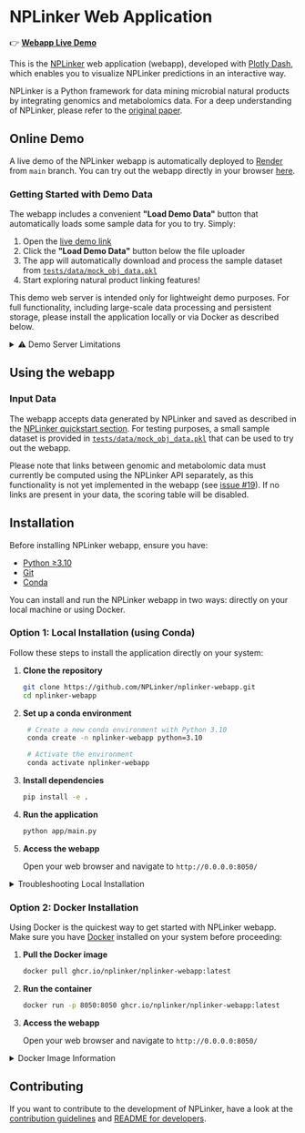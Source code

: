 # NPLinker Web Application

👉 **[Webapp Live Demo](https://nplinker-webapp.onrender.com)**

This is the [NPLinker](https://nplinker.github.io/nplinker/latest/) web application (webapp), developed with [Plotly Dash](https://dash.plotly.com/), which enables you to visualize NPLinker predictions in an interactive way.

NPLinker is a Python framework for data mining microbial natural products by integrating genomics and metabolomics data. For a deep understanding of NPLinker, please refer to the [original paper](https://journals.plos.org/ploscompbiol/article?id=10.1371/journal.pcbi.1008920).

## Online Demo

A live demo of the NPLinker webapp is automatically deployed to [Render](https://render.com/) from `main` branch.
You can try out the webapp directly in your browser [here](https://nplinker-webapp.onrender.com).

### Getting Started with Demo Data

The webapp includes a convenient **"Load Demo Data"** button that automatically loads some sample data for you to try. Simply:
1. Open the [live demo link](https://nplinker-webapp.onrender.com/)
2. Click the **"Load Demo Data"** button below the file uploader
3. The app will automatically download and process the sample dataset from [`tests/data/mock_obj_data.pkl`](https://github.com/NPLinker/nplinker-webapp/blob/main/tests/data/mock_obj_data.pkl)
4. Start exploring natural product linking features!

This demo web server is intended only for lightweight demo purposes. For full functionality, including large-scale data processing and persistent storage, please install the application locally or via Docker as described below.

<details>
<summary>⚠️ Demo Server Limitations</summary>
Please note the following limitations of the hosted demo:

* **Cold start delay**: Free-tier apps on Render sleep after 15 minutes of inactivity and may take 20–30 seconds to wake up.
* **Performance**: This is a minimal deployment on a free tier and is not optimized for large datasets or concurrent users.
* **File size limits**: The demo data button loads a small sample dataset suitable for testing. Uploading large datasets via the file uploader may lead to errors or timeouts.
* **No persistent storage**: Uploaded files are not saved between sessions.
</details>

## Using the webapp

### Input Data

The webapp accepts data generated by NPLinker and saved as described in the [NPLinker quickstart section](https://nplinker.github.io/nplinker/latest/quickstart/). For testing purposes, a small sample dataset is provided in [`tests/data/mock_obj_data.pkl`](https://github.com/NPLinker/nplinker-webapp/blob/main/tests/data/mock_obj_data.pkl) that can be used to try out the webapp.

Please note that links between genomic and metabolomic data must currently be computed using the NPLinker API separately, as this functionality is not yet implemented in the webapp (see [issue #19](https://github.com/NPLinker/nplinker-webapp/issues/19)). If no links are present in your data, the scoring table will be disabled.

## Installation

Before installing NPLinker webapp, ensure you have:

- [Python ≥3.10](https://www.python.org/downloads/)
- [Git](https://git-scm.com/downloads)
- [Conda](https://docs.conda.io/en/latest/miniconda.html)

You can install and run the NPLinker webapp in two ways: directly on your local machine or using Docker.

### Option 1: Local Installation (using Conda)

Follow these steps to install the application directly on your system:

1. **Clone the repository**
   ```bash
   git clone https://github.com/NPLinker/nplinker-webapp.git
   cd nplinker-webapp
   ```

2. **Set up a conda environment**
   ```bash
    # Create a new conda environment with Python 3.10
    conda create -n nplinker-webapp python=3.10

    # Activate the environment
    conda activate nplinker-webapp
   ```

3. **Install dependencies**
   ```bash
   pip install -e .
   ```

4. **Run the application**
   ```bash
   python app/main.py
   ```

5. **Access the webapp**
   
   Open your web browser and navigate to `http://0.0.0.0:8050/`

<details>
<summary>Troubleshooting Local Installation</summary>

#### Common issues and solutions

- **Port already in use**: If port 8050 is already in use, modify the port in `app/main.py` by changing `app.run_server(debug=True, port=8050)`
- **Package installation errors**: Make sure you're using Python 3.10 and that your pip is up-to-date

If you encounter other problems, please check the [Issues](https://github.com/NPLinker/nplinker-webapp/issues) page or create a new issue.

</details>

### Option 2: Docker Installation

Using Docker is the quickest way to get started with NPLinker webapp. Make sure you have [Docker](https://www.docker.com/) installed on your system before proceeding:

1. **Pull the Docker image**
   ```bash
   docker pull ghcr.io/nplinker/nplinker-webapp:latest
   ```

2. **Run the container**
   ```bash
   docker run -p 8050:8050 ghcr.io/nplinker/nplinker-webapp:latest
   ```

3. **Access the webapp**
   
   Open your web browser and navigate to `http://0.0.0.0:8050/`

<details>
<summary>Docker Image Information</summary>

- **Available Tags**:
  - `latest`: The most recent build
  - Specific version tags based on GitHub releases

- **Performance Note**: The application running in Docker might be slower than running it directly on your machine, depending on your Docker resource allocation settings. If you experience performance issues, consider increasing Docker's CPU and memory limits in your Docker Desktop settings, or use the local installation method.

- **More Details**: For additional information about the Docker image, see its [GitHub Container Registry page](https://github.com/NPLinker/nplinker-webapp/pkgs/container/nplinker-webapp).

</details>

## Contributing

If you want to contribute to the development of NPLinker, have a look at the [contribution guidelines](CONTRIBUTING.md) and [README for developers](README.dev.md).